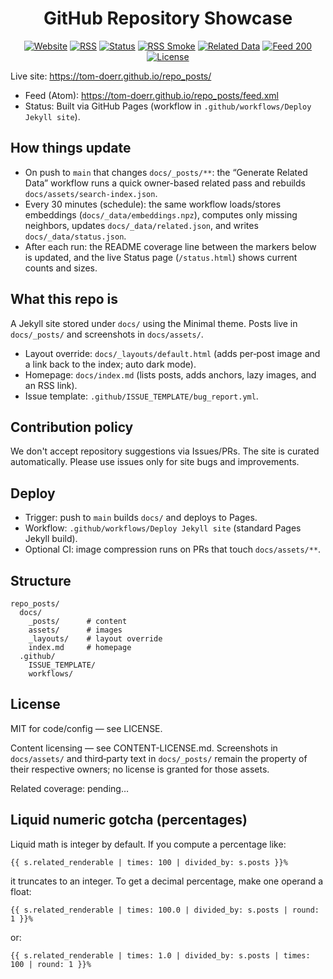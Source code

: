 <div align="center">

# GitHub Repository Showcase

[![Website](https://img.shields.io/website?url=https%3A%2F%2Ftom-doerr.github.io%2Frepo_posts%2F&label=site&style=for-the-badge)](https://tom-doerr.github.io/repo_posts/)
[![RSS](https://img.shields.io/badge/RSS-feed-orange?logo=rss&style=for-the-badge)](https://tom-doerr.github.io/repo_posts/feed.xml)
[![Status](https://img.shields.io/badge/Status-page-blue?style=for-the-badge)](https://tom-doerr.github.io/repo_posts/status.html)
[![RSS Smoke](https://img.shields.io/github/actions/workflow/status/tom-doerr/repo_posts/rss-smoke.yml?branch=main&label=RSS%20smoke&style=for-the-badge)](https://github.com/tom-doerr/repo_posts/actions/workflows/rss-smoke.yml)
[![Related Data](https://img.shields.io/github/actions/workflow/status/tom-doerr/repo_posts/generate-related-min.yml?branch=main&label=Related%20data&style=for-the-badge)](https://github.com/tom-doerr/repo_posts/actions/workflows/generate-related-min.yml)
[![Feed 200](https://img.shields.io/website?url=https%3A%2F%2Ftom-doerr.github.io%2Frepo_posts%2Ffeed.xml&label=feed%20200&style=for-the-badge)](https://tom-doerr.github.io/repo_posts/feed.xml)
[![License](https://img.shields.io/github/license/tom-doerr/repo_posts?style=for-the-badge)](LICENSE)

</div>

Live site: https://tom-doerr.github.io/repo_posts/

- Feed (Atom): https://tom-doerr.github.io/repo_posts/feed.xml
- Status: Built via GitHub Pages (workflow in `.github/workflows/Deploy Jekyll site`).

## How things update
- On push to `main` that changes `docs/_posts/**`: the “Generate Related Data” workflow runs a quick owner-based related pass and rebuilds `docs/assets/search-index.json`.
- Every 30 minutes (schedule): the same workflow loads/stores embeddings (`docs/_data/embeddings.npz`), computes only missing neighbors, updates `docs/_data/related.json`, and writes `docs/_data/status.json`.
- After each run: the README coverage line between the markers below is updated, and the live Status page (`/status.html`) shows current counts and sizes.

## What this repo is
A Jekyll site stored under `docs/` using the Minimal theme. Posts live in `docs/_posts/` and screenshots in `docs/assets/`.

- Layout override: `docs/_layouts/default.html` (adds per‑post image and a link back to the index; auto dark mode).
- Homepage: `docs/index.md` (lists posts, adds anchors, lazy images, and an RSS link).
- Issue template: `.github/ISSUE_TEMPLATE/bug_report.yml`.

## Contribution policy
We don't accept repository suggestions via Issues/PRs. The site is curated automatically. Please use issues only for site bugs and improvements.

## Deploy
- Trigger: push to `main` builds `docs/` and deploys to Pages.
- Workflow: `.github/workflows/Deploy Jekyll site` (standard Pages Jekyll build).
- Optional CI: image compression runs on PRs that touch `docs/assets/**`.

## Structure
```
repo_posts/
  docs/
    _posts/      # content
    assets/      # images
    _layouts/    # layout override
    index.md     # homepage
  .github/
    ISSUE_TEMPLATE/
    workflows/
```

## License
MIT for code/config — see LICENSE.

Content licensing — see CONTENT-LICENSE.md. Screenshots in `docs/assets/` and third‑party text in `docs/_posts/` remain the property of their respective owners; no license is granted for those assets.

<!-- related-coverage:start -->
Related coverage: pending…
<!-- related-coverage:end -->

## Liquid numeric gotcha (percentages)
Liquid math is integer by default. If you compute a percentage like:

```
{{ s.related_renderable | times: 100 | divided_by: s.posts }}%
```

it truncates to an integer. To get a decimal percentage, make one operand a float:

```
{{ s.related_renderable | times: 100.0 | divided_by: s.posts | round: 1 }}%
```

or:

```
{{ s.related_renderable | times: 1.0 | divided_by: s.posts | times: 100 | round: 1 }}%
```
